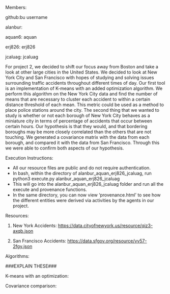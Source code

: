Members:

github:bu username

alanbur:

aquan6: aquan

erj826: erj826

jcaluag: jcaluag

For project 2, we decided to shift our focus away from Boston and take a look at other large cities in the United States. We decided to look at New York City and San Francisco with hopes of studying and solving issues surrounding traffic accidents throughout different times of day. Our first tool is an implementation of K-means with an added optimization algorithm. We perform this algorithm on the New York City data and find the number of means that are necessary to cluster each accident to within a certain distance threshold of each mean. This metric could be used as a method to place police stations around the city. The second thing that we wanted to study is whether or not each borough of New York City behaves as a miniature city in terms of percentage of accidents that occur between certain hours. Our hypothesis is that they would, and that bordering boroughs may be more closely correlated than the others that are not touching. We generated a covariance matrix with the data from each borough, and compared it with the data from San Francisco. Through this we were able to confirm both aspects of our hypothesis.   


Execution Instructions:

* All our resource files are public and do not require authentication. 
* In bash, within the directory of alanbur_aquan_erj826_jcaluag, run python3 execute.py alanbur_aquan_erj826_jcaluag 
* This will go into the alanbur_aquan_erj826_jcaluag folder and run all the execute and provenance functions. 
* In the same directory, you can now view ‘provenance.html’ to see how the different entities were derived via activities by the agents in our project.


Resources:

1. New York Accidents: https://data.cityofnewyork.us/resource/qiz3-axqb.json

2. San Francisco Accidents: https://data.sfgov.org/resource/vv57-2fgy.json


Algorithms:

###EXPLAIN THESE###

K-means with an optimization:

Covariance comparison:

